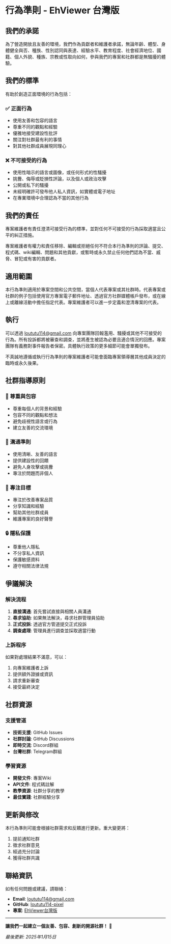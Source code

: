 # 行為準則 - EhViewer 台灣版

## 我們的承諾

為了營造開放且友善的環境，我們作為貢獻者和維護者承諾，無論年齡、體型、身體健全與否、種族、性別認同與表達、經驗水平、教育程度、社會經濟地位、國籍、個人外貌、種族、宗教或性取向如何，參與我們的專案和社群都是無騷擾的體驗。

## 我們的標準

有助於創造正面環境的行為包括：

### ✅ 正面行為
- 使用友善和包容的語言
- 尊重不同的觀點和經驗
- 優雅地接受建設性批評
- 關注對社群最有利的事情
- 對其他社群成員展現同理心

### ❌ 不可接受的行為
- 使用性暗示的語言或圖像，或任何形式的性騷擾
- 挑釁、侮辱或貶損性評論，以及個人或政治攻擊
- 公開或私下的騷擾
- 未經明確許可發布他人私人資訊，如實體或電子地址
- 在專業環境中合理認為不當的其他行為

## 我們的責任

專案維護者有責任澄清可接受行為的標準，並對任何不可接受的行為採取適當且公平的糾正措施。

專案維護者有權力和責任移除、編輯或拒絕任何不符合本行為準則的評論、提交、程式碼、wiki編輯、問題和其他貢獻，或暫時或永久禁止任何他們認為不當、威脅、冒犯或有害的貢獻者。

## 適用範圍

本行為準則適用於專案空間和公共空間，當個人代表專案或其社群時。代表專案或社群的例子包括使用官方專案電子郵件地址、透過官方社群媒體帳戶發布，或在線上或離線活動中擔任指定代表。專案維護者可以進一步定義和澄清專案的代表。

## 執行

可以透過 loututu114@gmail.com 向專案團隊回報濫用、騷擾或其他不可接受的行為。所有投訴都將被審查和調查，並將產生被認為必要且適合情況的回應。專案團隊有義務對事件報告者保密。具體執行政策的更多細節可能會單獨發布。

不真誠地遵循或執行行為準則的專案維護者可能會面臨專案領導層其他成員決定的臨時或永久後果。

## 社群指導原則

### 🤝 尊重與包容
- 尊重每個人的背景和經驗
- 包容不同的觀點和想法
- 避免歧視性語言或行為
- 建立友善的交流環境

### 💬 溝通準則
- 使用清晰、友善的語言
- 提供建設性的回饋
- 避免人身攻擊或挑釁
- 專注於問題而非個人

### 🎯 專注目標
- 專注於改善專案品質
- 分享知識和經驗
- 幫助其他社群成員
- 維護專案的良好聲譽

### 🔒 隱私保護
- 尊重他人隱私
- 不分享私人資訊
- 保護敏感資料
- 遵守相關法律法規

## 爭議解決

### 解決流程
1. **直接溝通**: 首先嘗試直接與相關人員溝通
2. **尋求協助**: 如果無法解決，尋求社群管理員協助
3. **正式投訴**: 透過官方管道提交正式投訴
4. **調查處理**: 管理員進行調查並採取適當行動

### 上訴程序
如果對處理結果不滿意，可以：
1. 向專案維護者上訴
2. 提供額外證據或資訊
3. 請求重新審查
4. 接受最終決定

## 社群資源

### 支援管道
- **技術支援**: GitHub Issues
- **社群討論**: GitHub Discussions
- **即時交流**: Discord群組
- **台灣社群**: Telegram群組

### 學習資源
- **開發文件**: 專案Wiki
- **API文件**: 程式碼註解
- **教學資源**: 社群分享的教學
- **最佳實踐**: 社群經驗分享

## 更新與修改

本行為準則可能會根據社群需求和反饋進行更新。重大變更將：
1. 提前通知社群
2. 徵求社群意見
3. 經過充分討論
4. 獲得社群共識

## 聯絡資訊

如有任何問題或建議，請聯絡：
- **Email**: loututu114@gmail.com
- **GitHub**: [loututu114-pixel](https://github.com/loututu114-pixel)
- **專案**: [EhViewer台灣版](https://github.com/loututu114-pixel/ehviewer)

---

**讓我們一起建立一個友善、包容、創新的開源社群！** 🌟

*最後更新: 2025年1月15日*
